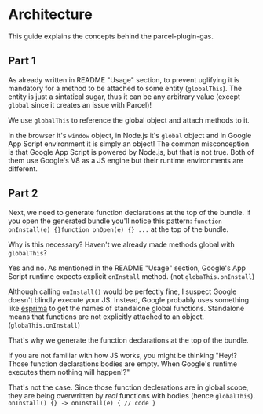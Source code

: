 # Architecture

This guide explains the concepts behind the parcel-plugin-gas.

## Part 1

As already written in README "Usage" section, to prevent uglifying it is
mandatory for a method to be attached to some entity (`globalThis`). The entity
is just a sintatical sugar, thus it can be any arbitrary value (except `global`
since it creates an issue with Parcel)!

We use `globalThis` to reference the global object and attach methods to it.

In the browser it's `window` object, in Node.js it's `global` object and in Google App Script environment
it is simply an object! The common misconception is that Google App Script is powered by Node.js,
but that is not true. Both of them use Google's V8 as a JS engine but their runtime environments are different.

## Part 2

Next, we need to generate function declarations at the top of the bundle. If you
open the generated bundle you'll notice this pattern:
`function onInstall(e) {}function onOpen(e) {} ...` at the top of the bundle.

Why is this necessary? Haven't we already made methods global with `globalThis`?

Yes and no. As mentioned in the README "Usage" section, Google's App Script runtime
expects explicit `onInstall` method. (not `globaThis.onInstall`)

Although calling `onInstall()` would be perfectly fine, I suspect
Google doesn't blindly execute your JS. Instead, Google probably uses something like [esprima](https://www.npmjs.com/package/esprima)
to get the names of standalone global functions.
Standalone means that functions are not explicitly attached to an object. (`globaThis.onInstall`)

That's why we generate the function declarations at the top of the bundle.

If you are not familiar with how JS works, you might be thinking
"Hey!? Those function declarations bodies are empty. When Google's runtime executes them
nothing will happen!?"

That's not the case. Since those function declerations are in global scope, they are being overwritten by _real_ functions with bodies (hence `globalThis`). `onInstall() {} -> onInstall(e) { // code }`
